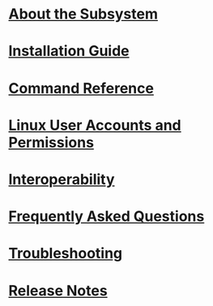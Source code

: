 # [About the Subsystem](./about.md)
# [Installation Guide](./install_guide.md)
# [Command Reference](./reference.md)
# [Linux User Accounts and Permissions](./user_support.md)
# [Interoperability](./interop.md)
# [Frequently Asked Questions](./faq.md)
# [Troubleshooting](./troubleshooting.md)
# [Release Notes](./release_notes.md)
